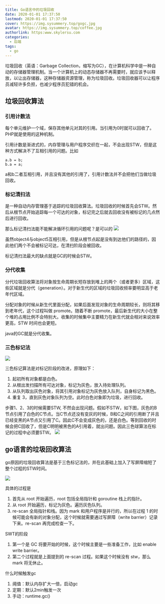 ```yaml
---
title: Go语言中的垃圾回收
date: 2020-01-01 17:37:50
lastmod: 2020-01-01 17:37:50
cover: https://img.sysummery.top/gogc.jpg
avatar: https://img.sysummery.top/coffee.jpg
authorlink: https:www.skylersu.com
categories:
  - 后端
tags:
  - go
---
```

垃圾回收（英语：Garbage Collection，缩写为GC），在计算机科学中是一种自动的存储器管理机制。当一个计算机上的动态存储器不再需要时，就应该予以释放，以让出存储器，这种存储器资源管理，称为垃圾回收。垃圾回收器可以让程序员减轻许多负担，也减少程序员犯错的机会。
<!--more-->
## 垃圾回收算法
### 引用计数法
每个单元维护一个域，保存其他单元对其的引用。当引用为0时就可以回收了。PHP就是使用的这种机制。

引用计数是渐进式的，内存管理与用户程序交织在一起，不会出现STW，但是这种方式解决不了互相引用的问题。比如
```
a.b = b;
b.a = a;
```
a和b二者互相引用，并且没有其他的引用了，引用计数法并不会把他们当做垃圾回收。

### 标记清扫法
是一种自动内存管理基于追踪的垃圾回收算法。垃圾回收的时候首先会STW。然后从根节点开始追踪每一个可达的对象，标记完之后就去回收没有被标记的几点然后进行回收。

那么标记清扫法能不能解决循环引用的问题呢？是可以的
![](https://img.sysummery.top/biaojishanchu.jpg)

虽然object4与object5互相引用，但是从根节点起是没有到达他们的路径的，因此他们两个不会被标记可达，在清扫阶段会被回收。

标记清扫法最大的缺点就是GC的时候会STW。

### 分代收集
分代垃圾回收算法将对象按生命周期长短存放到堆上的两个（或者更多）区域，这些区域就是分代（generation）。对于新生代的区域的垃圾回收频率要明显高于老年代区域。

分配对象的时候从新生代里面分配，如果后面发现对象的生命周期较长，则将其移到老年代，这个过程叫做 promote。随着不断 promote，最后新生代的大小在整个堆的占用比例不会特别大。收集的时候集中主要精力在新生代就会相对来说效率更高，STW 时间也会更短。

java的GC就是分代收集。

### 三色标记法
![](https://img.sysummery.top/sansebiaojifa.gif)

三色标记算法是对标记阶段的改进，原理如下：

1. 起初所有对象都是白色。
2. 从根出发扫描所有可达对象，标记为灰色，放入待处理队列。
3. 从队列取出灰色对象，将其引用对象标记为灰色放入队列，自身标记为黑色。
4. 重复 3，直到灰色对象队列为空。此时白色对象即为垃圾，进行回收。

步骤1、2、3的时候需要STW, 不然会出现问题。假如不STW，如下图，灰色的B节点引用了白色的C节点。当C节点还没有变灰的时候，B和C之间的引用断了并且已经变黑的A节点又引用了C。因此C不会变成灰色的，还是白色。等到回收的时候会把C回收了，但是C明明被黑色的A引用着，就出问题。因此三色球算法在标记的过程中必须要STW。
![](https://img.sysummery.top/3sbjfqx.jpg)


## go语言的垃圾回收算法
go原因的垃圾回收算法是基于三色标记法的，并在此基础上加入了写屏障缩短了整个过程的STW时间。

![](https://img.sysummery.top/gc.png)

具体的过程是

1. 首先从 root 开始遍历，root 包括全局指针和 goroutine 栈上的指针。
2. 从 root 开始遍历，标记为灰色。遍历灰色队列。
3. re-scan 全局指针和栈。因为 mark 和用户程序是并行的，所以在过程 1 的时候可能会有新的对象分配，这个时候就需要通过写屏障（write barrier）记录下来。re-scan 再完成检查一下。

SWT的阶段

1. 第一个是 GC 将要开始的时候，这个时候主要是一些准备工作，比如 enable write barrier。
2. 第二个过程就是上面提到的 re-scan 过程。如果这个时候没有 stw，那么 mark 将无休止。

什么时候触发gc

1. 阈值：默认内存扩大一倍，启动gc
2. 定期：默认2min触发一次
3. 手动：runtime.gc()

